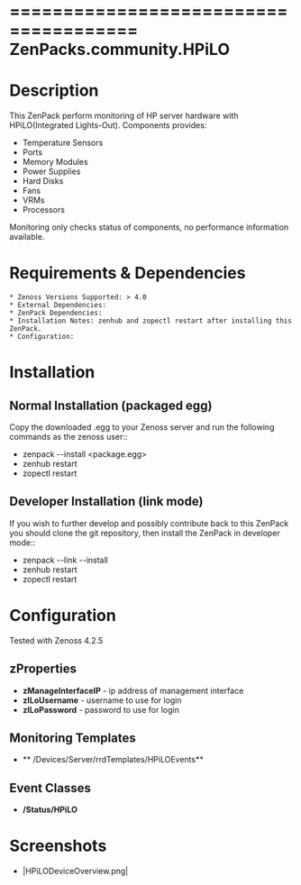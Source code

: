 ======================================
ZenPacks.community.HPiLO
======================================


Description
===========

This ZenPack perform monitoring of HP server hardware with HPiLO(Integrated Lights-Out).
Components provides:
-  Temperature Sensors
-  Ports
-  Memory Modules
-  Power Supplies
-  Hard Disks
-  Fans
-  VRMs
-  Processors

Monitoring only checks status of components, no performance information available.

Requirements & Dependencies
===========================

    * Zenoss Versions Supported: > 4.0
    * External Dependencies:
    * ZenPack Dependencies:
    * Installation Notes: zenhub and zopectl restart after installing this ZenPack.
    * Configuration:

Installation
============
Normal Installation (packaged egg)
----------------------------------
Copy the downloaded .egg to your Zenoss server and run the following commands as the zenoss
user::

   * zenpack --install <package.egg>
   * zenhub restart
   * zopectl restart

Developer Installation (link mode)
----------------------------------
If you wish to further develop and possibly contribute back to this
ZenPack you should clone the git repository, then install the ZenPack in
developer mode::

   * zenpack --link --install <package>
   * zenhub restart
   * zopectl restart

Configuration
=============

Tested with Zenoss 4.2.5

zProperties
-----------
- **zManageInterfaceIP** - ip address of management interface
- **zILoUsername** - username to use for login
- **zILoPassword** - password to use for login 

Monitoring Templates
-----------
- ** /Devices/Server/rrdTemplates/HPiLOEvents**

Event Classes
-----------
- **/Status/HPiLO**

Screenshots
===========
* |HPiLODeviceOverview.png|
